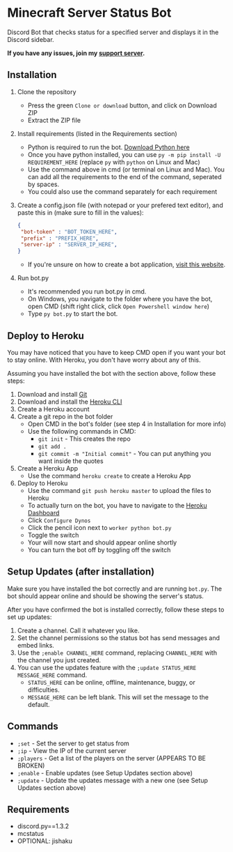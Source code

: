 # Minecraft Server Status Bot

Discord Bot that checks status for a specified server and displays it in the Discord sidebar.

**If you have any issues, join my [support server](https://www.discord.gg/wfCGTrp).**

## Installation

1. Clone the repository
   - Press the green `Clone or download` button, and click on Download ZIP
   - Extract the ZIP file
2. Install requirements (listed in the Requirements section)
   - Python is required to run the bot. [Download Python here](https://www.python.org/downloads/)
   - Once you have python installed, you can use `py -m pip install -U REQUIREMENT_HERE` (replace `py` with `python` on Linux and Mac)
   - Use the command above in cmd (or terminal on Linux and Mac).
      You can add all the requirements to the end of the command, seperated by spaces.
   - You could also use the command separately for each requirement
3. Create a config.json file (with notepad or your prefered text editor), and paste this in (make sure to fill in the values):

   ```json
   {
    "bot-token" : "BOT_TOKEN_HERE",
    "prefix" : "PREFIX_HERE",
    "server-ip" : "SERVER_IP_HERE",
   }
   ```

   - If you're unsure on how to create a bot application, [visit this website](https://discordpy.readthedocs.io/en/latest/discord.html).
4. Run bot.py
   - It's recommended you run bot.py in cmd.
   - On Windows, you navigate to the folder where you have the bot, open CMD (shift right click, click `Open Powershell window here`)
   - Type `py bot.py` to start the bot.

## Deploy to Heroku

You may have noticed that you have to keep CMD open if you want your bot to stay online.
With Heroku, you don't have worry about any of this.

Assuming you have installed the bot with the section above, follow these steps:

1. Download and install [Git](https://git-scm.com/downloads)
2. Download and install the [Heroku CLI](https://devcenter.heroku.com/articles/heroku-cli#download-and-install)
3. Create a Heroku account
4. Create a git repo in the bot folder
   - Open CMD in the bot's folder (see step 4 in Installation for more info)
   - Use the following commands in CMD:
     - `git init` - This creates the repo
     - `git add .`
     - `git commit -m "Initial commit"` - You can put anything you want inside the quotes
5. Create a Heroku App
   - Use the command `heroku create` to create a Heroku App
6. Deploy to Heroku
   - Use the command `git push heroku master` to upload the files to Heroku
   - To actually turn on the bot, you have to navigate to the [Heroku Dashboard](https://dashboard.heroku.com/apps/)
   - Click `Configure Dynos`
   - Click the pencil icon next to `worker python bot.py`
   - Toggle the switch
   - Your will now start and should appear online shortly
   - You can turn the bot off by toggling off the switch

## Setup Updates (after installation)

Make sure you have installed the bot correctly and are running `bot.py`.
The bot should appear online and should be showing the server's status.

After you have confirmed the bot is installed correctly, follow these steps to set up updates:

1. Create a channel. Call it whatever you like.
2. Set the channel permissions so the status bot has send messages and embed links.
3. Use the `;enable CHANNEL_HERE` command, replacing `CHANNEL_HERE` with the channel you just created.
4. You can use the updates feature with the `;update STATUS_HERE MESSAGE_HERE` command.
   - `STATUS_HERE` can be online, offline, maintenance, buggy, or difficulties.
   - `MESSAGE_HERE` can be left blank. This will set the message to the default.

## Commands

- `;set` - Set the server to get status from
- `;ip` - View the IP of the current server
- `;players` - Get a list of the players on the server (APPEARS TO BE BROKEN)
- `;enable` - Enable updates (see Setup Updates section above)
- `;update` - Update the updates message with a new one (see Setup Updates section above)

## Requirements

- discord.py==1.3.2
- mcstatus
- OPTIONAL: jishaku
